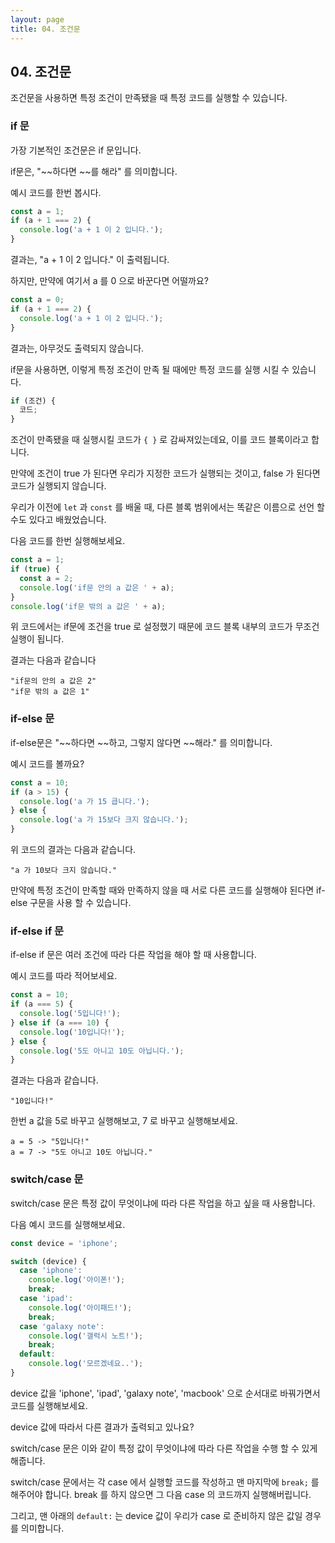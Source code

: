 ```yaml
---
layout: page
title: 04. 조건문
---
```


## 04. 조건문

조건문을 사용하면 특정 조건이 만족됐을 때 특정 코드를 실행할 수 있습니다.

### if 문

가장 기본적인 조건문은 if 문입니다.

if문은, "~~하다면 ~~를 해라" 를 의미합니다.

예시 코드를 한번 봅시다.

```javascript
const a = 1;
if (a + 1 === 2) {
  console.log('a + 1 이 2 입니다.');
}
```

결과는, "a + 1 이 2 입니다." 이 출력됩니다.

하지만, 만약에 여기서 a 를 0 으로 바꾼다면 어떨까요?

```javascript
const a = 0;
if (a + 1 === 2) {
  console.log('a + 1 이 2 입니다.');
}
```

결과는, 아무것도 출력되지 않습니다.

if문을 사용하면, 이렇게 특정 조건이 만족 될 때에만 특정 코드를 실행 시킬 수 있습니다.

```javascript
if (조건) {
  코드;
}
```

조건이 만족됐을 때 실행시킬 코드가 `{ }` 로 감싸져있는데요, 이를 코드 블록이라고 합니다.

만약에 조건이 true 가 된다면 우리가 지정한 코드가 실행되는 것이고, false 가 된다면 코드가 실행되지 않습니다.

우리가 이전에 `let` 과 `const` 를 배울 때, 다른 블록 범위에서는 똑같은 이름으로 선언 할 수도 있다고 배웠었습니다.

다음 코드를 한번 실행해보세요.

```javascript
const a = 1;
if (true) {
  const a = 2;
  console.log('if문 안의 a 값은 ' + a);
}
console.log('if문 밖의 a 값은 ' + a);
```

위 코드에서는 if문에 조건을 true 로 설정했기 때문에 코드 블록 내부의 코드가 무조건 실행이 됩니다.

결과는 다음과 같습니다

```
"if문의 안의 a 값은 2"
"if문 밖의 a 값은 1"
```

### if-else 문

if-else문은 "~~하다면 ~~하고, 그렇지 않다면 ~~해라." 를 의미합니다.

예시 코드를 볼까요?

```javascript
const a = 10;
if (a > 15) {
  console.log('a 가 15 큽니다.');
} else {
  console.log('a 가 15보다 크지 않습니다.');
}
```

위 코드의 결과는 다음과 같습니다.

```
"a 가 10보다 크지 않습니다."
```

만약에 특정 조건이 만족할 때와 만족하지 않을 때 서로 다른 코드를 실행해야 된다면 if-else 구문을 사용 할 수 있습니다.

### if-else if 문

if-else if 문은 여러 조건에 따라 다른 작업을 해야 할 때 사용합니다.

예시 코드를 따라 적어보세요.

```javascript
const a = 10;
if (a === 5) {
  console.log('5입니다!');
} else if (a === 10) {
  console.log('10입니다!');
} else {
  console.log('5도 아니고 10도 아닙니다.');
}
```

결과는 다음과 같습니다.

```
"10입니다!"
```

한번 a 값을 5로 바꾸고 실행해보고, 7 로 바꾸고 실행해보세요.

```
a = 5 -> "5입니다!"
a = 7 -> "5도 아니고 10도 아닙니다."
```

### switch/case 문

switch/case 문은 특정 값이 무엇이냐에 따라 다른 작업을 하고 싶을 때 사용합니다.

다음 예시 코드를 실행해보세요.

```javascript
const device = 'iphone';

switch (device) {
  case 'iphone':
    console.log('아이폰!');
    break;
  case 'ipad':
    console.log('아이패드!');
    break;
  case 'galaxy note':
    console.log('갤럭시 노트!');
    break;
  default:
    console.log('모르겠네요..');
}
```

device 값을 'iphone', 'ipad', 'galaxy note', 'macbook' 으로 순서대로 바꿔가면서 코드를 실행해보세요.

device 값에 따라서 다른 결과가 출력되고 있나요?

switch/case 문은 이와 같이 특정 값이 무엇이냐에 따라 다른 작업을 수행 할 수 있게 해줍니다.

switch/case 문에서는 각 case 에서 실행할 코드를 작성하고 맨 마지막에 `break;` 를 해주어야 합니다. break 를 하지 않으면 그 다음 case 의 코드까지 실행해버립니다.

그리고, 맨 아래의 `default:` 는 device 값이 우리가 case 로 준비하지 않은 값일 경우를 의미합니다.


